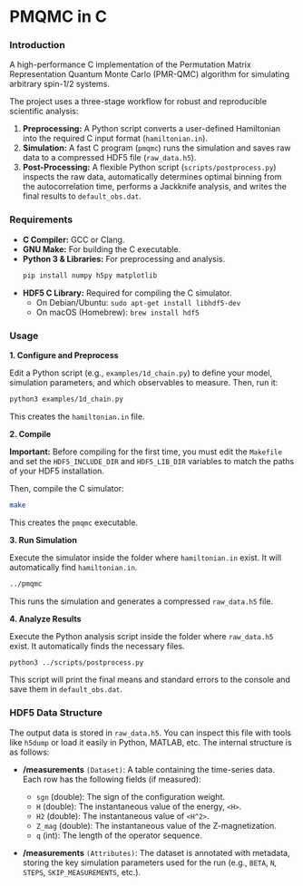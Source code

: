 # PMQMC in C

### Introduction

A high-performance C implementation of the Permutation Matrix Representation Quantum Monte Carlo (PMR-QMC) algorithm for simulating arbitrary spin-1/2 systems.

The project uses a three-stage workflow for robust and reproducible scientific analysis:
1.  **Preprocessing:** A Python script converts a user-defined Hamiltonian into the required C input format (`hamiltonian.in`).
2.  **Simulation:** A fast C program (`pmqmc`) runs the simulation and saves raw data to a compressed HDF5 file (`raw_data.h5`).
3.  **Post-Processing:** A flexible Python script (`scripts/postprocess.py`) inspects the raw data, automatically determines optimal binning from the autocorrelation time, performs a Jackknife analysis, and writes the final results to `default_obs.dat`.

### Requirements

*   **C Compiler:** GCC or Clang.
*   **GNU Make:** For building the C executable.
*   **Python 3 & Libraries:** For preprocessing and analysis.
    ```bash
    pip install numpy h5py matplotlib
    ```
*   **HDF5 C Library:** Required for compiling the C simulator.
    *   On Debian/Ubuntu: `sudo apt-get install libhdf5-dev`
    *   On macOS (Homebrew): `brew install hdf5`

### Usage

**1. Configure and Preprocess**

Edit a Python script (e.g., `examples/1d_chain.py`) to define your model, simulation parameters, and which observables to measure. Then, run it:
```bash
python3 examples/1d_chain.py
```
This creates the `hamiltonian.in` file.

**2. Compile**

**Important:** Before compiling for the first time, you must edit the `Makefile` and set the `HDF5_INCLUDE_DIR` and `HDF5_LIB_DIR` variables to match the paths of your HDF5 installation.

Then, compile the C simulator:
```bash
make
```
This creates the `pmqmc` executable.

**3. Run Simulation**

Execute the simulator inside the folder where `hamiltonian.in` exist. It will automatically find `hamiltonian.in`.
```bash
../pmqmc
```
This runs the simulation and generates a compressed `raw_data.h5` file.

**4. Analyze Results**

Execute the Python analysis script inside the folder where `raw_data.h5` exist. It automatically finds the necessary files.
```bash
python3 ../scripts/postprocess.py
```

This script will print the final means and standard errors to the console and save them in `default_obs.dat`.

### HDF5 Data Structure

The output data is stored in `raw_data.h5`. You can inspect this file with tools like `h5dump` or load it easily in Python, MATLAB, etc. The internal structure is as follows:

*   **/measurements** `(Dataset)`: A table containing the time-series data. Each row has the following fields (if measured):
    *   `sgn` (double): The sign of the configuration weight.
    *   `H` (double): The instantaneous value of the energy, `<H>`.
    *   `H2` (double): The instantaneous value of `<H^2>`.
    *   `Z_mag` (double): The instantaneous value of the Z-magnetization.
    *   `q` (int): The length of the operator sequence.

*   **/measurements** `(Attributes)`: The dataset is annotated with metadata, storing the key simulation parameters used for the run (e.g., `BETA`, `N`, `STEPS`, `SKIP_MEASUREMENTS`, etc.).